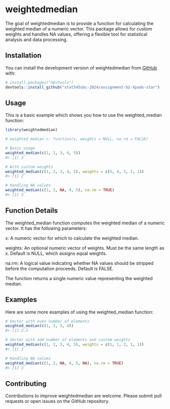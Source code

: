 
<!-- README.md is generated from README.Rmd. Please edit that file -->

# weightedmedian

<!-- badges: start -->
<!-- badges: end -->

The goal of weightedmedian is to provide a function for calculating the
weighted median of a numeric vector. This package allows for custom
weights and handles NA values, offering a flexible tool for statistical
analysis and data processing.

## Installation

You can install the development version of weightedmedian from
[GitHub](https://github.com/) with:

``` r
# install.packages("devtools")
devtools::install_github("stat545ubc-2024/assignment-b2-Xpado-star")
```

## Usage

This is a basic example which shows you how to use the weighted_median
function:

``` r
library(weightedmedian)

# weighted_median <- function(x, weights = NULL, na.rm = FALSE)

# Basic usage
weighted_median(c(1, 2, 3, 4, 5))
#> [1] 3

# With custom weights
weighted_median(c(1, 2, 3, 4, 5), weights = c(5, 4, 3, 2, 1))
#> [1] 2

# Handling NA values
weighted_median(c(1, 2, NA, 4, 5), na.rm = TRUE)
#> [1] 3
```

## Function Details

The weighted_median function computes the weighted median of a numeric
vector. It has the following parameters:

x: A numeric vector for which to calculate the weighted median.

weights: An optional numeric vector of weights. Must be the same length
as x. Default is NULL, which assigns equal weights.

na.rm: A logical value indicating whether NA values should be stripped
before the computation proceeds. Default is FALSE.

The function returns a single numeric value representing the weighted
median.

## Examples

Here are some more examples of using the weighted_median function:

``` r
# Vector with even number of elements
weighted_median(c(1, 2, 3, 4))
#> [1] 2.5

# Vector with odd number of elements and custom weights
weighted_median(c(1, 2, 3, 4, 5), weights = c(1, 1, 2, 1, 1))
#> [1] 3

# Handling NA values
weighted_median(c(1, 2, NA, 4, 5, NA), na.rm = TRUE)
#> [1] 3
```

## Contributing

Contributions to improve weightedmedian are welcome. Please submit pull
requests or open issues on the GitHub repository.
